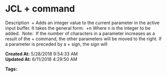 # JCL + command

Description  + Adds an integer value to the current parameter in the active input buffer. It takes the general form:  +n Where n is the integer to be added.  Note:  If the number of characters in a parameter increases as a result of the + command, the other parameters will be moved to the right. If a parameter is preceded by a + sign, the sign will   

**Created At:** 5/28/2018 9:54:33 AM  
**Updated At:** 6/11/2018 4:29:50 AM  

**Tags:**
<badge text='buffer' vertical='middle' />
<badge text='input' vertical='middle' />
<badge text='jcl' vertical='middle' />
